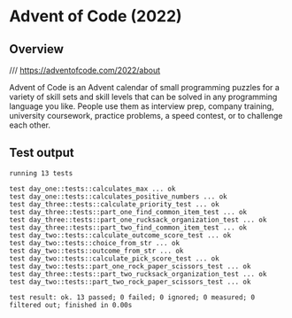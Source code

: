 # Advent of Code (2022)

## Overview

/// https://adventofcode.com/2022/about

Advent of Code is an Advent calendar of small programming puzzles for a variety of skill sets and skill levels that can be solved in any programming language you like. People use them as interview prep, company training, university coursework, practice problems, a speed contest, or to challenge each other.

## Test output

```
running 13 tests

test day_one::tests::calculates_max ... ok
test day_one::tests::calculates_positive_numbers ... ok
test day_three::tests::calculate_priority_test ... ok
test day_three::tests::part_one_find_common_item_test ... ok
test day_three::tests::part_one_rucksack_organization_test ... ok
test day_three::tests::part_two_find_common_item_test ... ok
test day_two::tests::calculate_outcome_score_test ... ok
test day_two::tests::choice_from_str ... ok
test day_two::tests::outcome_from_str ... ok
test day_two::tests::calculate_pick_score_test ... ok
test day_two::tests::part_one_rock_paper_scissors_test ... ok
test day_three::tests::part_two_rucksack_organization_test ... ok
test day_two::tests::part_two_rock_paper_scissors_test ... ok

test result: ok. 13 passed; 0 failed; 0 ignored; 0 measured; 0 filtered out; finished in 0.00s

```
